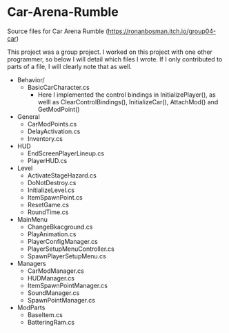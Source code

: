 # Car-Arena-Rumble
Source files for Car Arena Rumble (https://ronanbosman.itch.io/group04-car)


This project was a group project. I worked on this project with one other programmer, so below I will detail which files I wrote. If I only contributed to parts of a file, I will clearly note that as well.
- Behavior/
  - BasicCarCharacter.cs
    - Here I implemented the control bindings in InitializePlayer(), as welll as ClearControlBindings(), InitializeCar(), AttachMod() and GetModPoint()
- General
  - CarModPoints.cs
  - DelayActivation.cs
  - Inventory.cs
- HUD
  - EndScreenPlayerLineup.cs
  - PlayerHUD.cs
- Level
  - ActivateStageHazard.cs
  - DoNotDestroy.cs
  - InitializeLevel.cs
  - ItemSpawnPoint.cs
  - ResetGame.cs
  - RoundTime.cs
- MainMenu
  - ChangeBkacground.cs
  - PlayAnimation.cs
  - PlayerConfigManager.cs
  - PlayerSetupMenuController.cs
  - SpawnPlayerSetupMenu.cs
- Managers
  - CarModManager.cs
  - HUDManager.cs
  - ItemSpawnPointManager.cs
  - SoundManager.cs
  - SpawnPointManager.cs
- ModParts
  - BaseItem.cs
  - BatteringRam.cs
